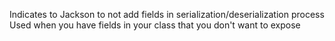 Indicates to Jackson to not add fields in serialization/deserialization process
Used when you have fields in your class that you don't want to expose